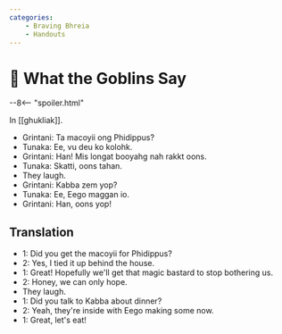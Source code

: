 ```yaml
---
categories:
    - Braving Bhreia
    - Handouts
---
```

# 🔐 What the Goblins Say

--8<-- "spoiler.html"

In [[ghukliak]].

- Grintani: Ta macoyii ong Phidippus?
- Tunaka: Ee, vu deu ko kolohk.
- Grintani: Han! Mis longat booyahg nah rakkt oons.
- Tunaka: Skatti, oons tahan.
- They laugh.
- Grintani: Kabba zem yop?
- Tunaka: Ee, Eego maggan io.
- Grintani: Han, oons yop!

## Translation

- 1: Did you get the macoyii for Phidippus?
- 2: Yes, I tied it up behind the house.
- 1: Great! Hopefully we'll get that magic bastard to stop bothering us.
- 2: Honey, we can only hope.
- They laugh.
- 1: Did you talk to Kabba about dinner?
- 2: Yeah, they're inside with Eego making some now.
- 1: Great, let's eat!
